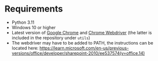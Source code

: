 # Requirements
- Python 3.11
- Windows 10 or higher
- Latest version of [Google Chrome](https://www.google.com/chrome/) and [Chrome Webdriver](https://chromedriver.chromium.org/downloads) (the latter is included in the repository under `utils`)
- The webdriver may have to be added to PATH, the instructions can be located here: https://learn.microsoft.com/en-us/previous-versions/office/developer/sharepoint-2010/ee537574(v=office.14)
